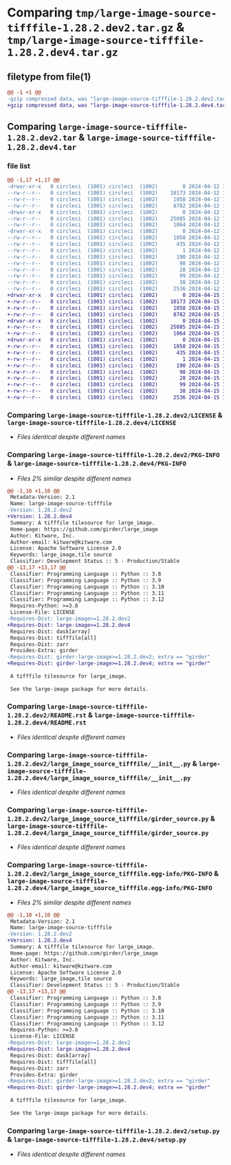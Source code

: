 # Comparing `tmp/large-image-source-tifffile-1.28.2.dev2.tar.gz` & `tmp/large-image-source-tifffile-1.28.2.dev4.tar.gz`

## filetype from file(1)

```diff
@@ -1 +1 @@
-gzip compressed data, was "large-image-source-tifffile-1.28.2.dev2.tar", last modified: Fri Apr 12 15:26:06 2024, max compression
+gzip compressed data, was "large-image-source-tifffile-1.28.2.dev4.tar", last modified: Mon Apr 15 12:57:45 2024, max compression
```

## Comparing `large-image-source-tifffile-1.28.2.dev2.tar` & `large-image-source-tifffile-1.28.2.dev4.tar`

### file list

```diff
@@ -1,17 +1,17 @@
-drwxr-xr-x   0 circleci  (1001) circleci  (1002)        0 2024-04-12 15:26:06.234858 large-image-source-tifffile-1.28.2.dev2/
--rw-r--r--   0 circleci  (1001) circleci  (1002)    10173 2024-04-12 15:26:05.000000 large-image-source-tifffile-1.28.2.dev2/LICENSE
--rw-r--r--   0 circleci  (1001) circleci  (1002)     1058 2024-04-12 15:26:06.230858 large-image-source-tifffile-1.28.2.dev2/PKG-INFO
--rw-r--r--   0 circleci  (1001) circleci  (1002)     8782 2024-04-12 15:26:05.000000 large-image-source-tifffile-1.28.2.dev2/README.rst
-drwxr-xr-x   0 circleci  (1001) circleci  (1002)        0 2024-04-12 15:26:06.230858 large-image-source-tifffile-1.28.2.dev2/large_image_source_tifffile/
--rw-r--r--   0 circleci  (1001) circleci  (1002)    25085 2024-04-12 15:20:51.000000 large-image-source-tifffile-1.28.2.dev2/large_image_source_tifffile/__init__.py
--rw-r--r--   0 circleci  (1001) circleci  (1002)     1064 2024-04-12 15:20:51.000000 large-image-source-tifffile-1.28.2.dev2/large_image_source_tifffile/girder_source.py
-drwxr-xr-x   0 circleci  (1001) circleci  (1002)        0 2024-04-12 15:26:06.230858 large-image-source-tifffile-1.28.2.dev2/large_image_source_tifffile.egg-info/
--rw-r--r--   0 circleci  (1001) circleci  (1002)     1058 2024-04-12 15:26:06.000000 large-image-source-tifffile-1.28.2.dev2/large_image_source_tifffile.egg-info/PKG-INFO
--rw-r--r--   0 circleci  (1001) circleci  (1002)      435 2024-04-12 15:26:06.000000 large-image-source-tifffile-1.28.2.dev2/large_image_source_tifffile.egg-info/SOURCES.txt
--rw-r--r--   0 circleci  (1001) circleci  (1002)        1 2024-04-12 15:26:06.000000 large-image-source-tifffile-1.28.2.dev2/large_image_source_tifffile.egg-info/dependency_links.txt
--rw-r--r--   0 circleci  (1001) circleci  (1002)      190 2024-04-12 15:26:06.000000 large-image-source-tifffile-1.28.2.dev2/large_image_source_tifffile.egg-info/entry_points.txt
--rw-r--r--   0 circleci  (1001) circleci  (1002)       98 2024-04-12 15:26:06.000000 large-image-source-tifffile-1.28.2.dev2/large_image_source_tifffile.egg-info/requires.txt
--rw-r--r--   0 circleci  (1001) circleci  (1002)       28 2024-04-12 15:26:06.000000 large-image-source-tifffile-1.28.2.dev2/large_image_source_tifffile.egg-info/top_level.txt
--rw-r--r--   0 circleci  (1001) circleci  (1002)       99 2024-04-12 15:20:51.000000 large-image-source-tifffile-1.28.2.dev2/pyproject.toml
--rw-r--r--   0 circleci  (1001) circleci  (1002)       38 2024-04-12 15:26:06.234858 large-image-source-tifffile-1.28.2.dev2/setup.cfg
--rw-r--r--   0 circleci  (1001) circleci  (1002)     2536 2024-04-12 15:20:51.000000 large-image-source-tifffile-1.28.2.dev2/setup.py
+drwxr-xr-x   0 circleci  (1001) circleci  (1002)        0 2024-04-15 12:57:45.091138 large-image-source-tifffile-1.28.2.dev4/
+-rw-r--r--   0 circleci  (1001) circleci  (1002)    10173 2024-04-15 12:57:44.000000 large-image-source-tifffile-1.28.2.dev4/LICENSE
+-rw-r--r--   0 circleci  (1001) circleci  (1002)     1058 2024-04-15 12:57:45.091138 large-image-source-tifffile-1.28.2.dev4/PKG-INFO
+-rw-r--r--   0 circleci  (1001) circleci  (1002)     8782 2024-04-15 12:57:44.000000 large-image-source-tifffile-1.28.2.dev4/README.rst
+drwxr-xr-x   0 circleci  (1001) circleci  (1002)        0 2024-04-15 12:57:45.091138 large-image-source-tifffile-1.28.2.dev4/large_image_source_tifffile/
+-rw-r--r--   0 circleci  (1001) circleci  (1002)    25085 2024-04-15 12:52:04.000000 large-image-source-tifffile-1.28.2.dev4/large_image_source_tifffile/__init__.py
+-rw-r--r--   0 circleci  (1001) circleci  (1002)     1064 2024-04-15 12:52:04.000000 large-image-source-tifffile-1.28.2.dev4/large_image_source_tifffile/girder_source.py
+drwxr-xr-x   0 circleci  (1001) circleci  (1002)        0 2024-04-15 12:57:45.091138 large-image-source-tifffile-1.28.2.dev4/large_image_source_tifffile.egg-info/
+-rw-r--r--   0 circleci  (1001) circleci  (1002)     1058 2024-04-15 12:57:45.000000 large-image-source-tifffile-1.28.2.dev4/large_image_source_tifffile.egg-info/PKG-INFO
+-rw-r--r--   0 circleci  (1001) circleci  (1002)      435 2024-04-15 12:57:45.000000 large-image-source-tifffile-1.28.2.dev4/large_image_source_tifffile.egg-info/SOURCES.txt
+-rw-r--r--   0 circleci  (1001) circleci  (1002)        1 2024-04-15 12:57:45.000000 large-image-source-tifffile-1.28.2.dev4/large_image_source_tifffile.egg-info/dependency_links.txt
+-rw-r--r--   0 circleci  (1001) circleci  (1002)      190 2024-04-15 12:57:45.000000 large-image-source-tifffile-1.28.2.dev4/large_image_source_tifffile.egg-info/entry_points.txt
+-rw-r--r--   0 circleci  (1001) circleci  (1002)       98 2024-04-15 12:57:45.000000 large-image-source-tifffile-1.28.2.dev4/large_image_source_tifffile.egg-info/requires.txt
+-rw-r--r--   0 circleci  (1001) circleci  (1002)       28 2024-04-15 12:57:45.000000 large-image-source-tifffile-1.28.2.dev4/large_image_source_tifffile.egg-info/top_level.txt
+-rw-r--r--   0 circleci  (1001) circleci  (1002)       99 2024-04-15 12:52:04.000000 large-image-source-tifffile-1.28.2.dev4/pyproject.toml
+-rw-r--r--   0 circleci  (1001) circleci  (1002)       38 2024-04-15 12:57:45.091138 large-image-source-tifffile-1.28.2.dev4/setup.cfg
+-rw-r--r--   0 circleci  (1001) circleci  (1002)     2536 2024-04-15 12:52:04.000000 large-image-source-tifffile-1.28.2.dev4/setup.py
```

### Comparing `large-image-source-tifffile-1.28.2.dev2/LICENSE` & `large-image-source-tifffile-1.28.2.dev4/LICENSE`

 * *Files identical despite different names*

### Comparing `large-image-source-tifffile-1.28.2.dev2/PKG-INFO` & `large-image-source-tifffile-1.28.2.dev4/PKG-INFO`

 * *Files 2% similar despite different names*

```diff
@@ -1,10 +1,10 @@
 Metadata-Version: 2.1
 Name: large-image-source-tifffile
-Version: 1.28.2.dev2
+Version: 1.28.2.dev4
 Summary: A tifffile tilesource for large_image.
 Home-page: https://github.com/girder/large_image
 Author: Kitware, Inc.
 Author-email: kitware@kitware.com
 License: Apache Software License 2.0
 Keywords: large_image,tile source
 Classifier: Development Status :: 5 - Production/Stable
@@ -13,17 +13,17 @@
 Classifier: Programming Language :: Python :: 3.8
 Classifier: Programming Language :: Python :: 3.9
 Classifier: Programming Language :: Python :: 3.10
 Classifier: Programming Language :: Python :: 3.11
 Classifier: Programming Language :: Python :: 3.12
 Requires-Python: >=3.8
 License-File: LICENSE
-Requires-Dist: large-image>=1.28.2.dev2
+Requires-Dist: large-image>=1.28.2.dev4
 Requires-Dist: dask[array]
 Requires-Dist: tifffile[all]
 Requires-Dist: zarr
 Provides-Extra: girder
-Requires-Dist: girder-large-image>=1.28.2.dev2; extra == "girder"
+Requires-Dist: girder-large-image>=1.28.2.dev4; extra == "girder"
 
 A tifffile tilesource for large_image.
 
 See the large-image package for more details.
```

### Comparing `large-image-source-tifffile-1.28.2.dev2/README.rst` & `large-image-source-tifffile-1.28.2.dev4/README.rst`

 * *Files identical despite different names*

### Comparing `large-image-source-tifffile-1.28.2.dev2/large_image_source_tifffile/__init__.py` & `large-image-source-tifffile-1.28.2.dev4/large_image_source_tifffile/__init__.py`

 * *Files identical despite different names*

### Comparing `large-image-source-tifffile-1.28.2.dev2/large_image_source_tifffile/girder_source.py` & `large-image-source-tifffile-1.28.2.dev4/large_image_source_tifffile/girder_source.py`

 * *Files identical despite different names*

### Comparing `large-image-source-tifffile-1.28.2.dev2/large_image_source_tifffile.egg-info/PKG-INFO` & `large-image-source-tifffile-1.28.2.dev4/large_image_source_tifffile.egg-info/PKG-INFO`

 * *Files 2% similar despite different names*

```diff
@@ -1,10 +1,10 @@
 Metadata-Version: 2.1
 Name: large-image-source-tifffile
-Version: 1.28.2.dev2
+Version: 1.28.2.dev4
 Summary: A tifffile tilesource for large_image.
 Home-page: https://github.com/girder/large_image
 Author: Kitware, Inc.
 Author-email: kitware@kitware.com
 License: Apache Software License 2.0
 Keywords: large_image,tile source
 Classifier: Development Status :: 5 - Production/Stable
@@ -13,17 +13,17 @@
 Classifier: Programming Language :: Python :: 3.8
 Classifier: Programming Language :: Python :: 3.9
 Classifier: Programming Language :: Python :: 3.10
 Classifier: Programming Language :: Python :: 3.11
 Classifier: Programming Language :: Python :: 3.12
 Requires-Python: >=3.8
 License-File: LICENSE
-Requires-Dist: large-image>=1.28.2.dev2
+Requires-Dist: large-image>=1.28.2.dev4
 Requires-Dist: dask[array]
 Requires-Dist: tifffile[all]
 Requires-Dist: zarr
 Provides-Extra: girder
-Requires-Dist: girder-large-image>=1.28.2.dev2; extra == "girder"
+Requires-Dist: girder-large-image>=1.28.2.dev4; extra == "girder"
 
 A tifffile tilesource for large_image.
 
 See the large-image package for more details.
```

### Comparing `large-image-source-tifffile-1.28.2.dev2/setup.py` & `large-image-source-tifffile-1.28.2.dev4/setup.py`

 * *Files identical despite different names*


